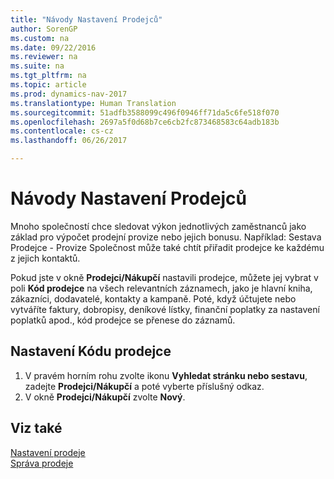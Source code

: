 ```yaml
---
title: "Návody Nastavení Prodejců"
author: SorenGP
ms.custom: na
ms.date: 09/22/2016
ms.reviewer: na
ms.suite: na
ms.tgt_pltfrm: na
ms.topic: article
ms.prod: dynamics-nav-2017
ms.translationtype: Human Translation
ms.sourcegitcommit: 51adfb3588099c496f0946ff71da5c6fe518f070
ms.openlocfilehash: 2697a5f0d68b7ce6cb2fc873468583c64adb183b
ms.contentlocale: cs-cz
ms.lasthandoff: 06/26/2017

---
```


# <a name="how-to-set-up-salespeople"></a>Návody Nastavení Prodejců
Mnoho společností chce sledovat výkon jednotlivých zaměstnanců jako základ pro výpočet prodejní provize nebo jejich bonusu. Například: Sestava Prodejce - Provize Společnost může také chtít přiřadit prodejce ke každému z jejich kontaktů.

Pokud jste v okně **Prodejci/Nákupčí** nastavili prodejce, můžete jej vybrat v poli **Kód prodejce** na všech relevantních záznamech, jako je hlavní kniha, zákazníci, dodavatelé, kontakty a kampaně. Poté, když účtujete nebo vytváříte faktury, dobropisy, deníkové lístky, finanční poplatky za nastavení poplatků apod., kód prodejce se přenese do záznamů.

## <a name="to-set-up-a-salesperson-code"></a>Nastavení Kódu prodejce
1. V pravém horním rohu zvolte ikonu **Vyhledat stránku nebo sestavu**, zadejte **Prodejci/Nákupčí** a poté vyberte příslušný odkaz.
2. V okně **Prodejci/Nákupčí** zvolte **Nový**.

## <a name="see-also"></a>Viz také  
[Nastavení prodeje](sales-setup-sales.md)  
[Správa prodeje](sales-manage-sales.md)

